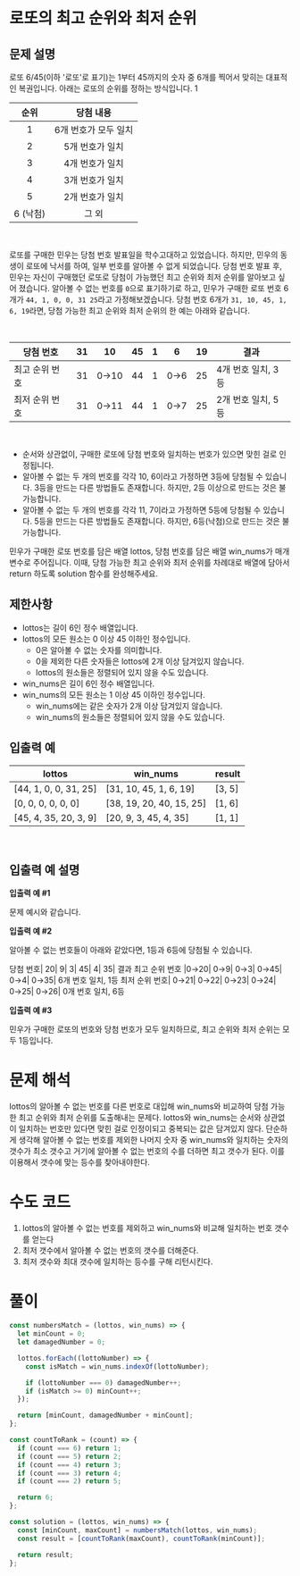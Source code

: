 # 로또의 최고 순위와 최저 순위

## 문제 설명

로또 6/45(이하 '로또'로 표기)는 1부터 45까지의 숫자 중 6개를 찍어서 맞히는 대표적인 복권입니다. 아래는 로또의 순위를 정하는 방식입니다. 1

|   순위   |      당첨 내용       |
| :------: | :------------------: |
|    1     | 6개 번호가 모두 일치 |
|    2     |   5개 번호가 일치    |
|    3     |   4개 번호가 일치    |
|    4     |   3개 번호가 일치    |
|    5     |   2개 번호가 일치    |
| 6 (낙첨) |        그 외         |

<br />

로또를 구매한 민우는 당첨 번호 발표일을 학수고대하고 있었습니다. 하지만, 민우의 동생이 로또에 낙서를 하여, 일부 번호를 알아볼 수 없게 되었습니다. 당첨 번호 발표 후, 민우는 자신이 구매했던 로또로 당첨이 가능했던 최고 순위와 최저 순위를 알아보고 싶어 졌습니다.
알아볼 수 없는 번호를 `0`으로 표기하기로 하고, 민우가 구매한 로또 번호 6개가 `44, 1, 0, 0, 31 25`라고 가정해보겠습니다. 당첨 번호 6개가 `31, 10, 45, 1, 6, 19`라면, 당첨 가능한 최고 순위와 최저 순위의 한 예는 아래와 같습니다.

<br />

| 당첨 번호      | 31  | 10   | 45  | 1   | 6   | 19  | 결과               |
| -------------- | --- | ---- | --- | --- | --- | --- | ------------------ |
| 최고 순위 번호 | 31  | 0→10 | 44  | 1   | 0→6 | 25  | 4개 번호 일치, 3등 |
| 최저 순위 번호 | 31  | 0→11 | 44  | 1   | 0→7 | 25  | 2개 번호 일치, 5등 |

<br />

- 순서와 상관없이, 구매한 로또에 당첨 번호와 일치하는 번호가 있으면 맞힌 걸로 인정됩니다.
- 알아볼 수 없는 두 개의 번호를 각각 10, 6이라고 가정하면 3등에 당첨될 수 있습니다.
  3등을 만드는 다른 방법들도 존재합니다. 하지만, 2등 이상으로 만드는 것은 불가능합니다.
- 알아볼 수 없는 두 개의 번호를 각각 11, 7이라고 가정하면 5등에 당첨될 수 있습니다.
  5등을 만드는 다른 방법들도 존재합니다. 하지만, 6등(낙첨)으로 만드는 것은 불가능합니다.

민우가 구매한 로또 번호를 담은 배열 lottos, 당첨 번호를 담은 배열 win_nums가 매개변수로 주어집니다. 이때, 당첨 가능한 최고 순위와 최저 순위를 차례대로 배열에 담아서 return 하도록 solution 함수를 완성해주세요.

## 제한사항

- lottos는 길이 6인 정수 배열입니다.
- lottos의 모든 원소는 0 이상 45 이하인 정수입니다.
  - 0은 알아볼 수 없는 숫자를 의미합니다.
  - 0을 제외한 다른 숫자들은 lottos에 2개 이상 담겨있지 않습니다.
  - lottos의 원소들은 정렬되어 있지 않을 수도 있습니다.
- win_nums은 길이 6인 정수 배열입니다.
- win_nums의 모든 원소는 1 이상 45 이하인 정수입니다.
  - win_nums에는 같은 숫자가 2개 이상 담겨있지 않습니다.
  - win_nums의 원소들은 정렬되어 있지 않을 수도 있습니다.

## 입출력 예

| lottos                | win_nums                 | result |
| --------------------- | ------------------------ | ------ |
| [44, 1, 0, 0, 31, 25] | [31, 10, 45, 1, 6, 19]   | [3, 5] |
| [0, 0, 0, 0, 0, 0]    | [38, 19, 20, 40, 15, 25] | [1, 6] |
| [45, 4, 35, 20, 3, 9] | [20, 9, 3, 45, 4, 35]    | [1, 1] |

<br />

## 입출력 예 설명

**입출력 예 #1**

문제 예시와 같습니다.

**입출력 예 #2**

알아볼 수 없는 번호들이 아래와 같았다면, 1등과 6등에 당첨될 수 있습니다.

당첨 번호| 20| 9| 3| 45| 4| 35| 결과
최고 순위 번호 |0→20| 0→9| 0→3| 0→45| 0→4| 0→35| 6개 번호 일치, 1등
최저 순위 번호| 0→21| 0→22| 0→23| 0→24| 0→25| 0→26| 0개 번호 일치, 6등

**입출력 예 #3**

민우가 구매한 로또의 번호와 당첨 번호가 모두 일치하므로, 최고 순위와 최저 순위는 모두 1등입니다.

# 문제 해석

lottos의 알아볼 수 없는 번호를 다른 번호로 대입해 win_nums와 비교하여 당첨 가능한 최고 순위와 최저 순위를 도출해내는 문제다.
lottos와 win_nums는 순서와 상관없이 일치하는 번호만 있다면 맞힌 걸로 인정이되고 중복되는 값은 담겨있지 않다.
단순하게 생각해 알아볼 수 없는 번호를 제외한 나머지 숫자 중 win_nums와 일치하는 숫자의 갯수가 최소 갯수고 거기에 알아볼 수 없는 번호의 수를 더하면 최고 갯수가 된다. 이를 이용해서 갯수에 맞는 등수를 찾아내야한다.

# 수도 코드

1. lottos의 알아볼 수 없는 번호를 제외하고 win_nums와 비교해 일치하는 번호 갯수를 얻는다
2. 최저 갯수에서 알아볼 수 없는 번호의 갯수를 더해준다.
3. 최저 갯수와 최대 갯수에 일치하는 등수를 구해 리턴시킨다.

# 풀이

```js
const numbersMatch = (lottos, win_nums) => {
  let minCount = 0;
  let damagedNumber = 0;

  lottos.forEach((lottoNumber) => {
    const isMatch = win_nums.indexOf(lottoNumber);

    if (lottoNumber === 0) damagedNumber++;
    if (isMatch >= 0) minCount++;
  });

  return [minCount, damagedNumber + minCount];
};

const countToRank = (count) => {
  if (count === 6) return 1;
  if (count === 5) return 2;
  if (count === 4) return 3;
  if (count === 3) return 4;
  if (count === 2) return 5;

  return 6;
};

const solution = (lottos, win_nums) => {
  const [minCount, maxCount] = numbersMatch(lottos, win_nums);
  const result = [countToRank(maxCount), countToRank(minCount)];

  return result;
};
```
